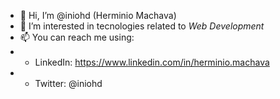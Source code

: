- 👋 Hi, I’m @iniohd (Herminio Machava)
- 👀 I’m interested in tecnologies related to *Web Development*
- 📫 You can reach me using:
- - LinkedIn: https://www.linkedin.com/in/herminio.machava
- - Twitter: @iniohd
